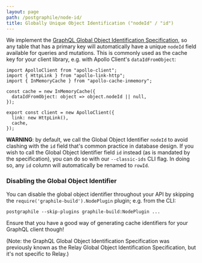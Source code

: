 ```yaml
---
layout: page
path: /postgraphile/node-id/
title: Globally Unique Object Identification ("nodeId" / "id")
---
```


We implement the
[GraphQL Global Object Identification Specification](https://facebook.github.io/relay/graphql/objectidentification.htm),
so any table that has a primary key will automatically have a unique `nodeId`
field available for queries and mutations. This is commonly used as the cache
key for your client library, e.g. with Apollo Client's `dataIdFromObject`:

```js{6}
import ApolloClient from "apollo-client";
import { HttpLink } from "apollo-link-http";
import { InMemoryCache } from "apollo-cache-inmemory";

const cache = new InMemoryCache({
  dataIdFromObject: object => object.nodeId || null,
});

export const client = new ApolloClient({
  link: new HttpLink(),
  cache,
});
```

**WARNING**: by default, we call the Global Object Identifier `nodeId` to avoid
clashing with the `id` field that's common practice in database design. If you
wish to call the Global Object Identifier field `id` instead (as is mandated by
the specification), you can do so with our `--classic-ids` CLI flag. In doing
so, any `id` column will automatically be renamed to `rowId`.

### Disabling the Global Object Identifier

You can disable the global object identifier throughout your API by skipping the
`require('graphile-build').NodePlugin` plugin; e.g. from the CLI:

```
postgraphile --skip-plugins graphile-build:NodePlugin ...
```

Ensure that you have a good way of generating cache identifiers for your GraphQL
client though!

(Note: the GraphQL Global Object Identification Specification was previously
known as the Relay Global Object Identification Specification, but it's not
specific to Relay.)
